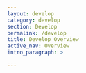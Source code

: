 ```yaml
---
layout: develop
category: develop
section: Develop
permalink: /develop
title: Develop Overview
active_nav: Overview
intro_paragraph: >

---
```

